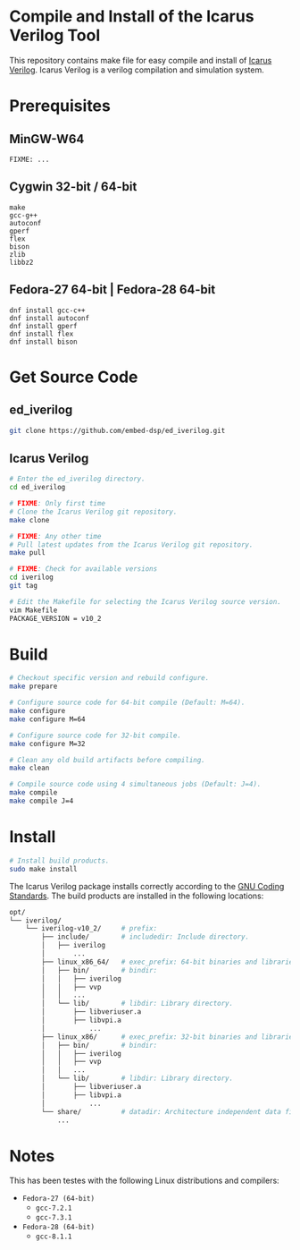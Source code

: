 
# Compile and Install of the Icarus Verilog Tool

This repository contains make file for easy compile and install of [Icarus Verilog](http://iverilog.icarus.com).
Icarus Verilog is a verilog compilation and simulation system.


# Prerequisites

## MinGW-W64
```
FIXME: ...
```

## Cygwin 32-bit / 64-bit

```
make
gcc-g++
autoconf
gperf
flex
bison
zlib
libbz2
```

## Fedora-27 64-bit | Fedora-28 64-bit

```
dnf install gcc-c++
dnf install autoconf
dnf install gperf
dnf install flex
dnf install bison
```


# Get Source Code

## ed_iverilog

```bash
git clone https://github.com/embed-dsp/ed_iverilog.git
```

## Icarus Verilog

```bash
# Enter the ed_iverilog directory.
cd ed_iverilog

# FIXME: Only first time
# Clone the Icarus Verilog git repository.
make clone

# FIXME: Any other time
# Pull latest updates from the Icarus Verilog git repository.
make pull
```

```bash
# FIXME: Check for available versions
cd iverilog
git tag

# Edit the Makefile for selecting the Icarus Verilog source version.
vim Makefile
PACKAGE_VERSION = v10_2
```


# Build

```bash
# Checkout specific version and rebuild configure.
make prepare
```

```bash
# Configure source code for 64-bit compile (Default: M=64).
make configure
make configure M=64

# Configure source code for 32-bit compile.
make configure M=32
```

```bash
# Clean any old build artifacts before compiling.
make clean
```

```bash
# Compile source code using 4 simultaneous jobs (Default: J=4).
make compile
make compile J=4
```


# Install

```bash
# Install build products.
sudo make install
```

The Icarus Verilog package installs correctly according to the
[GNU Coding Standards](https://www.gnu.org/prep/standards/standards.html).
The build products are installed in the following locations:

```bash
opt/
└── iverilog/
    └── iverilog-v10_2/     # prefix:
        ├── include/        # includedir: Include directory.
        │   ├── iverilog
        │       ...
        ├── linux_x86_64/   # exec_prefix: 64-bit binaries and libraries for Linux
        │   ├── bin/        # bindir:
        │   │   ├── iverilog
        │   │   ├── vvp
        │   │   ...
        │   └── lib/        # libdir: Library directory.
        │       ├── libveriuser.a
        │       ├── libvpi.a
        │           ...
        ├── linux_x86/      # exec_prefix: 32-bit binaries and libraries for Linux
        │   ├── bin/        # bindir:
        │   │   ├── iverilog
        │   │   ├── vvp
        │   │   ...
        │   └── lib/        # libdir: Library directory.
        │       ├── libveriuser.a
        │       ├── libvpi.a
        │           ...
        └── share/          # datadir: Architecture independent data files.
            ...
```


# Notes

This has been testes with the following Linux distributions and compilers:
* `Fedora-27 (64-bit)`
    * `gcc-7.2.1`
    * `gcc-7.3.1`
* `Fedora-28 (64-bit)`
    * `gcc-8.1.1`
